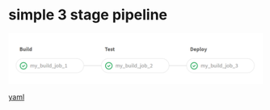 # simple 3 stage pipeline

![3 stage pipeline](/images/3-stage-pipeline.png)

[yaml](yaml/simple-3-stage-pipeline.yaml)

